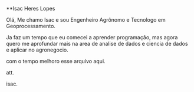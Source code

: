 **Isac Heres Lopes

Olá,
Me chamo Isac e sou Engenheiro Agrônomo e Tecnologo em Geoprocessamento.

Ja faz um tempo que eu comecei a aprender programação, mas agora quero me aprofundar mais na area de analise de dados e ciencia de dados e aplicar no agronegocio.

com o tempo melhoro esse arquivo aqui.

att.

isac.